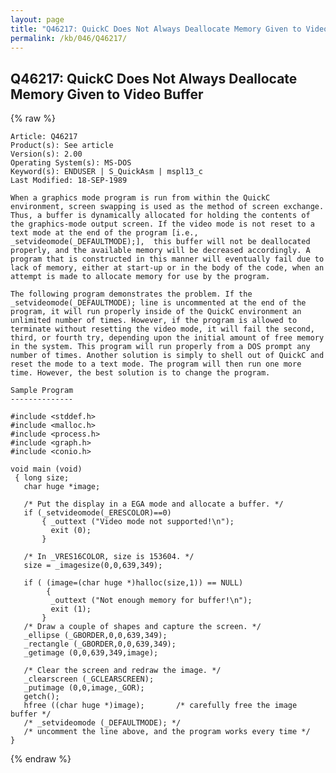 ```yaml
---
layout: page
title: "Q46217: QuickC Does Not Always Deallocate Memory Given to Video Buffer"
permalink: /kb/046/Q46217/
---
```


## Q46217: QuickC Does Not Always Deallocate Memory Given to Video Buffer

{% raw %}

	Article: Q46217
	Product(s): See article
	Version(s): 2.00
	Operating System(s): MS-DOS
	Keyword(s): ENDUSER | S_QuickAsm | mspl13_c
	Last Modified: 18-SEP-1989
	
	When a graphics mode program is run from within the QuickC
	environment, screen swapping is used as the method of screen exchange.
	Thus, a buffer is dynamically allocated for holding the contents of
	the graphics-mode output screen. If the video mode is not reset to a
	text mode at the end of the program [i.e.,
	_setvideomode(_DEFAULTMODE);],  this buffer will not be deallocated
	properly, and the available memory will be decreased accordingly. A
	program that is constructed in this manner will eventually fail due to
	lack of memory, either at start-up or in the body of the code, when an
	attempt is made to allocate memory for use by the program.
	
	The following program demonstrates the problem. If the
	_setvideomode(_DEFAULTMODE); line is uncommented at the end of the
	program, it will run properly inside of the QuickC environment an
	unlimited number of times. However, if the program is allowed to
	terminate without resetting the video mode, it will fail the second,
	third, or fourth try, depending upon the initial amount of free memory
	in the system. This program will run properly from a DOS prompt any
	number of times. Another solution is simply to shell out of QuickC and
	reset the mode to a text mode. The program will then run one more
	time. However, the best solution is to change the program.
	
	Sample Program
	--------------
	
	#include <stddef.h>
	#include <malloc.h>
	#include <process.h>
	#include <graph.h>
	#include <conio.h>
	
	void main (void)
	 { long size;
	   char huge *image;
	
	   /* Put the display in a EGA mode and allocate a buffer. */
	   if (_setvideomode(_ERESCOLOR)==0)
	       { _outtext ("Video mode not supported!\n");
	         exit (0);
	       }
	
	   /* In _VRES16COLOR, size is 153604. */
	   size = _imagesize(0,0,639,349);
	
	   if ( (image=(char huge *)halloc(size,1)) == NULL)
	        {
	         _outtext ("Not enough memory for buffer!\n");
	         exit (1);
	       }
	   /* Draw a couple of shapes and capture the screen. */
	   _ellipse (_GBORDER,0,0,639,349);
	   _rectangle (_GBORDER,0,0,639,349);
	   _getimage (0,0,639,349,image);
	
	   /* Clear the screen and redraw the image. */
	   _clearscreen (_GCLEARSCREEN);
	   _putimage (0,0,image,_GOR);
	   getch();
	   hfree ((char huge *)image);       /* carefully free the image buffer */
	   /* _setvideomode (_DEFAULTMODE); */
	   /* uncomment the line above, and the program works every time */
	}

{% endraw %}
